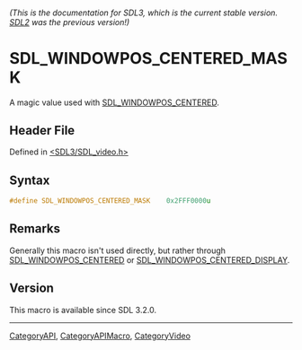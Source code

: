 ###### (This is the documentation for SDL3, which is the current stable version. [SDL2](https://wiki.libsdl.org/SDL2/) was the previous version!)
# SDL_WINDOWPOS_CENTERED_MASK

A magic value used with [SDL_WINDOWPOS_CENTERED](SDL_WINDOWPOS_CENTERED).

## Header File

Defined in [<SDL3/SDL_video.h>](https://github.com/libsdl-org/SDL/blob/main/include/SDL3/SDL_video.h)

## Syntax

```c
#define SDL_WINDOWPOS_CENTERED_MASK    0x2FFF0000u
```

## Remarks

Generally this macro isn't used directly, but rather through
[SDL_WINDOWPOS_CENTERED](SDL_WINDOWPOS_CENTERED) or
[SDL_WINDOWPOS_CENTERED_DISPLAY](SDL_WINDOWPOS_CENTERED_DISPLAY).

## Version

This macro is available since SDL 3.2.0.

----
[CategoryAPI](CategoryAPI), [CategoryAPIMacro](CategoryAPIMacro), [CategoryVideo](CategoryVideo)

